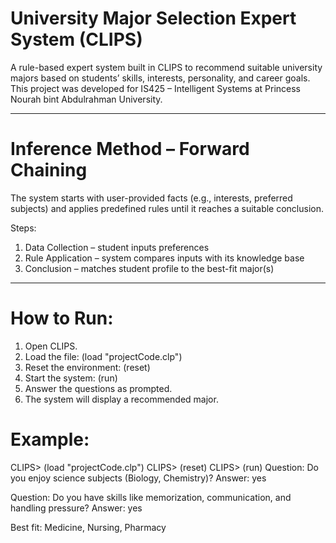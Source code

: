 # University Major Selection Expert System (CLIPS)

A rule-based expert system built in CLIPS to recommend suitable university majors based on students’ skills, interests, personality, and career goals.  
This project was developed for IS425 – Intelligent Systems at Princess Nourah bint Abdulrahman University.

---

# Inference Method – Forward Chaining

The system starts with user-provided facts (e.g., interests, preferred subjects) and applies predefined rules until it reaches a suitable conclusion.

Steps:
1. Data Collection – student inputs preferences  
2. Rule Application – system compares inputs with its knowledge base  
3. Conclusion – matches student profile to the best-fit major(s)

---
# How to Run:
1. Open CLIPS.
2. Load the file:
   (load "projectCode.clp")
3. Reset the environment:
   (reset)
4. Start the system:
   (run)
5. Answer the questions as prompted.
6. The system will display a recommended major.

# Example:
CLIPS> (load "projectCode.clp")
CLIPS> (reset)
CLIPS> (run)
Question: Do you enjoy science subjects (Biology, Chemistry)?
Answer: yes

Question: Do you have skills like memorization, communication, and handling pressure?
Answer: yes

Best fit: Medicine, Nursing, Pharmacy 
